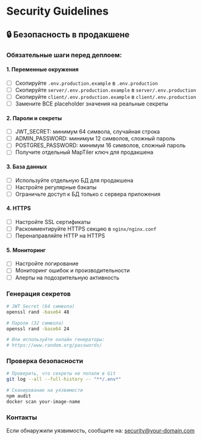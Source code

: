 # Security Guidelines

## 🔒 Безопасность в продакшене

### Обязательные шаги перед деплоем:

#### 1. Переменные окружения

- [ ] Скопируйте `.env.production.example` в `.env.production`
- [ ] Скопируйте `server/.env.production.example` в `server/.env.production`
- [ ] Скопируйте `client/.env.production.example` в `client/.env.production`
- [ ] Замените ВСЕ placeholder значения на реальные секреты

#### 2. Пароли и секреты

- [ ] JWT_SECRET: минимум 64 символа, случайная строка
- [ ] ADMIN_PASSWORD: минимум 12 символов, сложный пароль
- [ ] POSTGRES_PASSWORD: минимум 16 символов, сложный пароль
- [ ] Получите отдельный MapTiler ключ для продакшена

#### 3. База данных

- [ ] Используйте отдельную БД для продакшена
- [ ] Настройте регулярные бэкапы
- [ ] Ограничьте доступ к БД только с сервера приложения

#### 4. HTTPS

- [ ] Настройте SSL сертификаты
- [ ] Раскомментируйте HTTPS секцию в `nginx/nginx.conf`
- [ ] Перенаправляйте HTTP на HTTPS

#### 5. Мониторинг

- [ ] Настройте логирование
- [ ] Мониторинг ошибок и производительности
- [ ] Алерты на подозрительную активность

### Генерация секретов

```bash
# JWT Secret (64 символа)
openssl rand -base64 48

# Пароли (32 символа)
openssl rand -base64 24

# Или используйте онлайн генераторы:
# https://www.random.org/passwords/
```

### Проверка безопасности

```bash
# Проверить, что секреты не попали в Git
git log --all --full-history -- "**/.env*"

# Сканирование на уязвимости
npm audit
docker scan your-image-name
```

### Контакты

Если обнаружили уязвимость, сообщите на: security@your-domain.com
